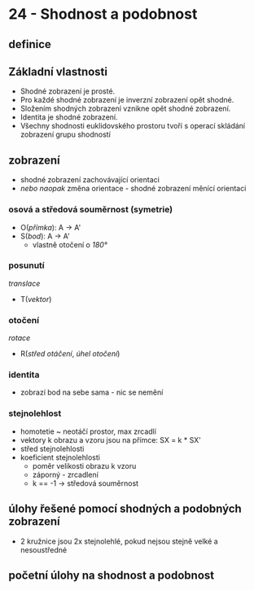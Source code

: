 
# 24 - Shodnost a podobnost

## definice


## Základní vlastnosti
- Shodné zobrazení je prosté.
- Pro každé shodné zobrazení je inverzní zobrazení opět shodné.
- Složením shodných zobrazení vznikne opět shodné zobrazení.
- Identita je shodné zobrazení.
- Všechny shodnosti euklidovského prostoru tvoří s operací skládání zobrazení grupu shodností

## zobrazení
- shodné zobrazení zachovávající orientaci
- _nebo naopak_ změna orientace - shodné zobrazení měnící orientaci

### osová a středová souměrnost (symetrie)
- O(_přímka_): A -> A'
- S(_bod_): A -> A'
	- vlastně otočení o _180°_

### posunutí
_translace_
- T(_vektor_)

### otočení
_rotace_
- R(_střed otáčení_, _úhel otočení_)

### identita
- zobrazí bod na sebe sama - nic se nemění

### stejnolehlost
- homotetie ~ neotáčí prostor, max zrcadlí
- vektory k obrazu a vzoru jsou na přímce: SX = k * SX'
- střed stejnolehlosti
- koeficient stejnolehlosti
	- poměr velikosti obrazu k vzoru
	- záporný - zrcadlení
	- k == -1 -> středová souměrnost

## úlohy řešené pomocí shodných a podobných zobrazení
- 2 kružnice jsou 2x stejnolehlé, pokud nejsou stejně velké a nesoustředné

## početní úlohy na shodnost a podobnost
